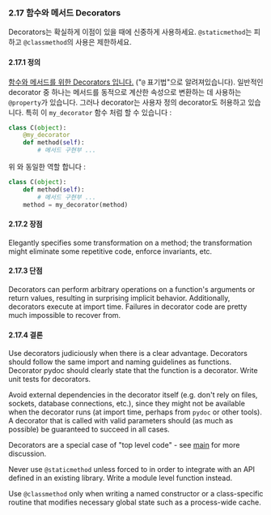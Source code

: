 <a id="s2.17-function-and-method-decorators"></a>
<a id="function-and-method-decorators"></a>
### 2.17 함수와 메서드 Decorators

Decorators는 확실하게 이점이 있을 때에 신중하게 사용하세요. `@staticmethod`는 피하고 `@classmethod`의 사용은 제한하세요.

<a id="s2.17.1-definition"></a>
#### 2.17.1 정의

[함수와 메서드를 위한 Decorators 입니다.](https://docs.python.org/3/glossary.html#term-decorator) ("`@` 표기법"으로 알려져있습니다). 일반적인 decorator 중 하나는 메서드를 동적으로 계산한 속성으로 변환하는 데 사용하는 `@property`가 있습니다. 그러나 decorator는 사용자 정의 decorator도 허용하고 있습니다. 특히 이 `my_decorator` 함수 처럼 할 수 있습니다 :

```python
class C(object):
    @my_decorator
    def method(self):
        # 메서드 구현부 ...
```

위 와 동일한 역할 합니다 :

```python
class C(object):
    def method(self):
        # 메서드 구현부 ...
    method = my_decorator(method)
```

<a id="s2.17.2-pros"></a>
#### 2.17.2 장점

Elegantly specifies some transformation on a method; the transformation might eliminate some repetitive code, enforce invariants, etc.

<a id="s2.17.3-cons"></a>
#### 2.17.3 단점

Decorators can perform arbitrary operations on a function's arguments or return values, resulting in surprising implicit behavior. Additionally, decorators execute at import time. Failures in decorator code are pretty much impossible to recover from.

<a id="s2.17.4-decision"></a>
#### 2.17.4 결론

Use decorators judiciously when there is a clear advantage. Decorators should follow the same import and naming guidelines as functions. Decorator pydoc should clearly state that the function is a decorator. Write unit tests for decorators.

Avoid external dependencies in the decorator itself (e.g. don't rely on files, sockets, database connections, etc.), since they might not be available when the decorator runs (at import time, perhaps from `pydoc` or other tools). A decorator that is called with valid parameters should (as much as possible) be guaranteed to succeed in all cases.

Decorators are a special case of "top level code" - see [main](#s3.17-main) for more discussion.

Never use `@staticmethod` unless forced to in order to integrate with an API defined in an existing library. Write a module level function instead.

Use `@classmethod` only when writing a named constructor or a class-specific routine that modifies necessary global state such as a process-wide cache.
